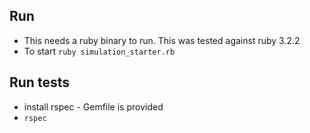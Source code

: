 ## Run

- This needs a ruby binary to run.  This was tested against ruby 3.2.2
- To start `ruby simulation_starter.rb`

## Run tests

- install rspec - Gemfile is provided
- `rspec`
